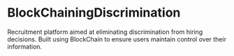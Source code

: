 # BlockChainingDiscrimination
Recruitment platform aimed at eliminating discrimination from hiring decisions. Built using BlockChain to ensure users maintain control over their information. 

